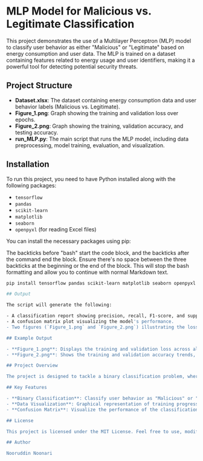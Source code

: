 # MLP Model for Malicious vs. Legitimate Classification

This project demonstrates the use of a Multilayer Perceptron (MLP) model to classify user behavior as either "Malicious" or "Legitimate" based on energy consumption and user data. The MLP is trained on a dataset containing features related to energy usage and user identifiers, making it a powerful tool for detecting potential security threats.

## Project Structure

- **Dataset.xlsx**: The dataset containing energy consumption data and user behavior labels (Malicious vs. Legitimate).
- **Figure_1.png**: Graph showing the training and validation loss over epochs.
- **Figure_2.png**: Graph showing the training, validation accuracy, and testing accuracy.
- **run_MLP.py**: The main script that runs the MLP model, including data preprocessing, model training, evaluation, and visualization.

## Installation

To run this project, you need to have Python installed along with the following packages:

- `tensorflow`
- `pandas`
- `scikit-learn`
- `matplotlib`
- `seaborn`
- `openpyxl` (for reading Excel files)

You can install the necessary packages using pip:

The backticks before "bash" start the code block, and the backticks after the command end the block. Ensure there's no space between the three backticks at the beginning or the end of the block. This will stop the bash formatting and allow you to continue with normal Markdown text.

```bash
pip install tensorflow pandas scikit-learn matplotlib seaborn openpyxl

## Output

The script will generate the following:

- A classification report showing precision, recall, F1-score, and support for both classes.
- A confusion matrix plot visualizing the model's performance.
- Two figures (`Figure_1.png` and `Figure_2.png`) illustrating the loss and accuracy metrics over the training process.

## Example Output

- **Figure_1.png**: Displays the training and validation loss across all epochs, helping to identify overfitting or underfitting.
- **Figure_2.png**: Shows the training and validation accuracy trends, with a horizontal line representing the testing accuracy.

## Project Overview

The project is designed to tackle a binary classification problem, where the goal is to distinguish between legitimate and malicious user behavior based on specific features. The MLP model is trained using TensorFlow and evaluated using standard metrics such as accuracy, precision, recall, and F1-score.

## Key Features

- **Binary Classification**: Classify user behavior as "Malicious" or "Legitimate".
- **Data Visualization**: Graphical representation of training progress and model evaluation.
- **Confusion Matrix**: Visualize the performance of the classification model.

## License

This project is licensed under the MIT License. Feel free to use, modify, and distribute this code as needed.

## Author

Nooruddin Noonari
